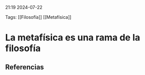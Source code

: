 21:19 2024-07-22

Tags: [[Filosofía]] [[Metafísica]]

# La metafísica es una rama de la filosofía

## Referencias